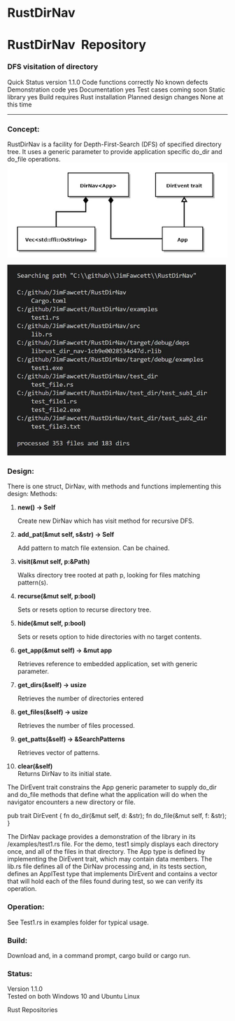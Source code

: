 # RustDirNav

# RustDirNav  Repository

### DFS visitation of directory

Quick Status version 1.1.0 Code functions correctly No known defects Demonstration code yes Documentation yes Test cases coming soon Static library yes Build requires Rust installation Planned design changes None at this time

---

### Concept:

RustDirNav is a facility for Depth-First-Search (DFS) of specified directory tree. It uses a generic parameter to provide application specific do\_dir and do\_file operations.
![](Pictures/RustDirNav.jpg)
<!-- ![](Pictures/RustDirNavOutput.JPG) -->
<img src="Pictures/RustDirNavOutput.JPG" width="500">

### Design:

There is one struct, DirNav<App>, with methods and functions implementing this design: Methods:

1.  **new() -> Self**

    Create new DirNav which has visit method for recursive DFS.

2.  **add\_pat(&mut self, s&str) -> Self**

    Add pattern to match file extension. Can be chained.
    
3.  **visit(&mut self, p:&Path)**

    Walks directory tree rooted at path p, looking for files matching pattern(s).
    
4.  **recurse(&mut self, p:bool)**

    Sets or resets option to recurse directory tree.
    
5.  **hide(&mut self, p:bool)**

    Sets or resets option to hide directories with no target contents.
    
6.  **get\_app(&mut self) -> &mut app**

    Retrieves reference to embedded application, set with generic parameter.
    
7.  **get\_dirs(&self) -> usize**

    Retrieves the number of directories entered
    
8.  **get\_files(&self) -> usize**

    Retrieves the number of files processed.
    
9.  **get\_patts(&self) -> &SearchPatterns**

    Retrieves vector of patterns.
    
10.  **clear(&self)**<br>
    Returns DirNav<app> to its initial state.
    

The DirEvent trait constrains the App generic parameter to supply do\_dir and do\_file methods that define what the application will do when the navigator encounters a new directory or file.

pub trait DirEvent { fn do\_dir(&mut self, d: &str); fn do\_file(&mut self, f: &str); }

The DirNav package provides a demonstration of the library in its /examples/test1.rs file. For the demo, test1 simply displays each directory once, and all of the files in that directory. The App type is defined by implementing the DirEvent trait, which may contain data members. The lib.rs file defines all of the DirNav processing and, in its tests section, defines an ApplTest type that implements DirEvent and contains a vector that will hold each of the files found during test, so we can verify its operation.

### Operation:

See Test1.rs in examples folder for typical usage.

### Build:

Download and, in a command prompt, cargo build or cargo run.

### Status:

Version 1.1.0  
Tested on both Windows 10 and Ubuntu Linux

Rust Repositories
